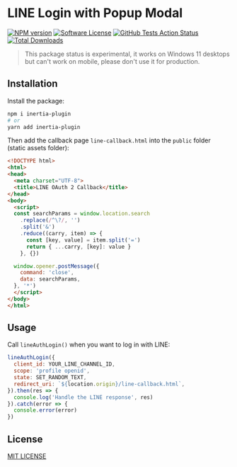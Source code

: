 # LINE Login with Popup Modal

[![NPM version][ico-version]][link-npm]
[![Software License][ico-license]](LICENSE)
[![GitHub Tests Action Status][ico-github-action]][link-github-action]
[![Total Downloads][ico-downloads]][link-downloads]

> This package status is experimental, it works on Windows 11 desktops but can't work on mobile, please don't use it for production.

## Installation

Install the package:

```bash
npm i inertia-plugin
# or
yarn add inertia-plugin
```

Then add the callback page `line-callback.html` into the `public` folder (static assets folder):

```html
<!DOCTYPE html>
<html>
<head>
  <meta charset="UTF-8">
  <title>LINE OAuth 2 Callback</title>
</head>
<body>
  <script>
  const searchParams = window.location.search
    .replace(/^\?/, '')
    .split('&')
    .reduce((carry, item) => {
      const [key, value] = item.split('=')
      return { ...carry, [key]: value }
    }, {})

  window.opener.postMessage({
    command: 'close',
    data: searchParams,
  }, '*')
  </script>
</body>
</html>
```

## Usage

Call `lineAuthLogin()` when you want to log in with LINE:

```js
lineAuthLogin({
  client_id: YOUR_LINE_CHANNEL_ID,
  scope: 'profile openid',
  state: SET_RANDOM_TEXT,
  redirect_uri: `${location.origin}/line-callback.html`,
}).then(res => {
  console.log('Handle the LINE response', res)
}).catch(error => {
  console.error(error)
})
```

## License

[MIT LICENSE](LICENSE)

[ico-version]: https://img.shields.io/npm/v/line-popup-login?style=flat-square
[ico-license]: https://img.shields.io/badge/license-MIT-brightgreen?style=flat-square
[ico-github-action]: https://img.shields.io/github/actions/workflow/status/ycs77/line-popup-login/tests.yml?branch=main&label=tests&style=flat-square
[ico-downloads]: https://img.shields.io/npm/dt/line-popup-login?style=flat-square

[link-npm]: https://www.npmjs.com/package/line-popup-login
[link-github-action]: https://github.com/ycs77/line-popup-login/actions/workflows/tests.yml?query=branch%3Amain
[link-downloads]: https://www.npmjs.com/package/line-popup-login
